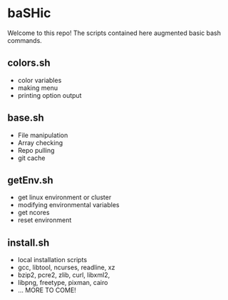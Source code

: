 # baSHic

Welcome to this repo! The scripts contained here augmented basic bash commands. 

## colors.sh

* color variables
* making menu
* printing option output

## base.sh

* File manipulation
* Array checking
* Repo pulling
* git cache

## getEnv.sh

* get linux environment or cluster
* modifying environmental variables
* get ncores
* reset environment

## install.sh

* local installation scripts
* gcc, libtool, ncurses, readline, xz
* bzip2, pcre2, zlib, curl, libxml2,
* libpng, freetype, pixman, cairo
* ... MORE TO COME!

